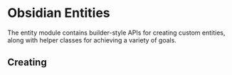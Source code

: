 # Obsidian Entities

The entity module contains builder-style APIs for creating custom entities, along with helper classes for achieving a variety of goals.

## Creating 